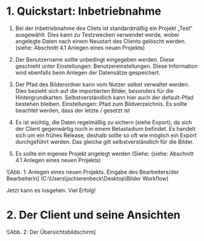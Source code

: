  # 1. Quickstart: Inbetriebnahme


1. Bei der Inbetriebnahme des Cliets ist standardmäßig ein Projekt „Test“ ausgewählt. Dies kann zu Testzwecken verwendet werde, wobei angelegte Daten nach einem Neustart des Clients gelöscht werden. (siehe: Abschnitt 4.1 Anlegen eines neuen Projekts)


2. Der Benutzername sollte unbedingt eingegeben werden. Diese geschieht unter Einstellungen: Benutzereinstellungen. Diese Information wird ebenfalls beim Anlegen der Datensätze gespeichert.


3. Der Pfad des Bilderordner kann vom Nutzer selbst verwaltet werden. Dies bezieht sich auf die importierten Bilder, besonders für die Hintergrundkarten. Selbstverständlich kann hier auch der default-Pfad bestehen bleiben. Einstellungen: Pfad zum Bildverzeichnis. Es sollte beachtet werden, dass der letzte / gesetzt ist


4. Es ist wichtig, die Daten regelmäßig zu sichern (siehe Export), da sich der Client gegenwärtig noch in einem Betastadium befindet. Es handelt sich um ein frühes Release, deshalb sollte so oft wie möglich ein Export durchgeführt werden. Das gleiche gilt selbstverständlich für die Bilder.


5. Es sollte ein eigenes Projekt angelegt werden (Siehe: (siehe: Abschnitt 4.1 Anlegen eines neuen Projekts)


![Abb. 1: Anlegen eines neuen Projekts. Eingabe des Bearbeiters/der Bearbeiterin] (C:\Users\jschierenbeck\Desktop\Bilder Workflow)


Jetzt kann es losgehen. Viel Erfolg!


# 2. Der Client und seine Ansichten


![Abb. 2: Der Übersichtsbildschirm]
